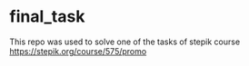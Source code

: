 # final_task

This repo was used to solve one of the tasks of stepik course https://stepik.org/course/575/promo

